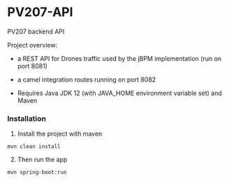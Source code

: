 # PV207-API
PV207 backend API

Project overview:
- a REST API for Drones traffic used by the jBPM implementation (run on port 8081)
- a camel integration routes running on port 8082

- Requires Java JDK 12 (with JAVA_HOME environment variable set) and Maven

### Installation
1. Install the project with maven
```
mvn clean install
```
2. Then run the app
```
mvn spring-boot:run
```